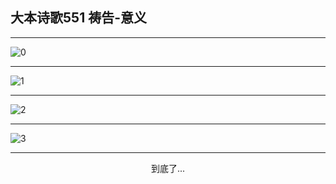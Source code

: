 
## 大本诗歌551 祷告-意义
        
<div id="aplayer0"></div>

---

<img alt="0" data-original="/data/d0551/0">

---

<img alt="1" data-original="/data/d0551/1">

---

<img alt="2" data-original="/data/d0551/2">

---

<img alt="3" data-original="/data/d0551/3">

---

<p style="text-align: center">到底了...</p>

<script src="/js/dist-view.js"></script>

<script>
MAIN.id = 'd0551';
        
const ap0 = new APlayer({
    container: document.getElementById('aplayer0'),
    volume: 1,
    loop: 'none',
    preload: 'none',
    audio: [{
        name: '大本诗歌551.mp3',
        artist: '大本诗歌',
        url: 'https://res.wx.qq.com/voice/getvoice?mediaid=MzI0NTk3MDM5M18yMjQ3NDk0NDY5',
        cover: '/favicon'
    }]
});
</script>
